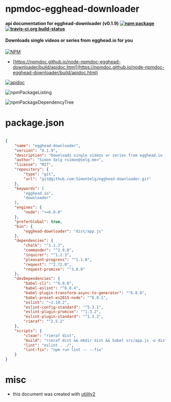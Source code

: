 # npmdoc-egghead-downloader

#### api documentation for  egghead-downloader (v0.1.9)  [![npm package](https://img.shields.io/npm/v/npmdoc-egghead-downloader.svg?style=flat-square)](https://www.npmjs.org/package/npmdoc-egghead-downloader) [![travis-ci.org build-status](https://api.travis-ci.org/npmdoc/node-npmdoc-egghead-downloader.svg)](https://travis-ci.org/npmdoc/node-npmdoc-egghead-downloader)

#### Downloads single videos or series from egghead.io for you

[![NPM](https://nodei.co/npm/egghead-downloader.png?downloads=true&downloadRank=true&stars=true)](https://www.npmjs.com/package/egghead-downloader)

- [https://npmdoc.github.io/node-npmdoc-egghead-downloader/build/apidoc.html](https://npmdoc.github.io/node-npmdoc-egghead-downloader/build/apidoc.html)

[![apidoc](https://npmdoc.github.io/node-npmdoc-egghead-downloader/build/screenCapture.buildCi.browser.%252Ftmp%252Fbuild%252Fapidoc.html.png)](https://npmdoc.github.io/node-npmdoc-egghead-downloader/build/apidoc.html)

![npmPackageListing](https://npmdoc.github.io/node-npmdoc-egghead-downloader/build/screenCapture.npmPackageListing.svg)

![npmPackageDependencyTree](https://npmdoc.github.io/node-npmdoc-egghead-downloader/build/screenCapture.npmPackageDependencyTree.svg)



# package.json

```json

{
    "name": "egghead-downloader",
    "version": "0.1.9",
    "description": "Downloads single videos or series from egghead.io for you",
    "author": "Simon Selg <simon@selg.me>",
    "license": "MIT",
    "repository": {
        "type": "git",
        "url": "git@github.com:SimonSelg/egghead-downloader.git"
    },
    "keywords": [
        "egghead.io",
        "downloader"
    ],
    "engines": {
        "node": ">=6.0.0"
    },
    "preferGlobal": true,
    "bin": {
        "egghead-downloader": "dist/app.js"
    },
    "dependencies": {
        "chalk": "^1.1.3",
        "commander": "^2.9.0",
        "inquirer": "^1.2.3",
        "pleasant-progress": "^1.1.0",
        "request": "^2.72.0",
        "request-promise": "^3.0.0"
    },
    "devDependencies": {
        "babel-cli": "^6.9.0",
        "babel-eslint": "^6.0.4",
        "babel-plugin-transform-async-to-generator": "^6.8.0",
        "babel-preset-es2015-node": "^6.0.1",
        "eslint": "~2.10.2",
        "eslint-config-standard": "^5.3.1",
        "eslint-plugin-promise": "^1.3.2",
        "eslint-plugin-standard": "^1.3.2",
        "rimraf": "^2.5.2"
    },
    "scripts": {
        "clean": "rimraf dist",
        "build": "rimraf dist && mkdir dist && babel src/app.js -o dist/app.js",
        "lint": "eslint . ./",
        "lint:fix": "npm run lint -- --fix"
    }
}
```



# misc
- this document was created with [utility2](https://github.com/kaizhu256/node-utility2)
